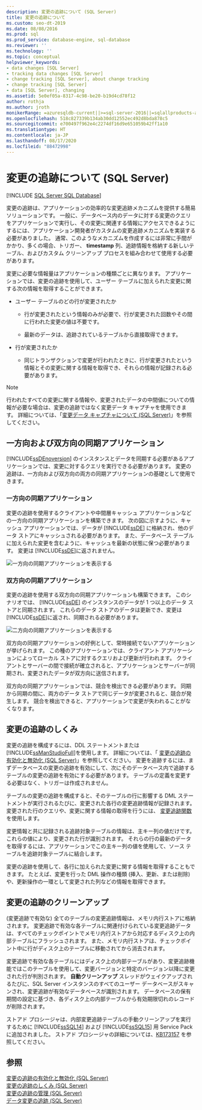 ```yaml
---
description: 変更の追跡について (SQL Server)
title: 変更の追跡について
ms.custom: seo-dt-2019
ms.date: 08/08/2016
ms.prod: sql
ms.prod_service: database-engine, sql-database
ms.reviewer: ''
ms.technology: ''
ms.topic: conceptual
helpviewer_keywords:
- data changes [SQL Server]
- tracking data changes [SQL Server]
- change tracking [SQL Server], about change tracking
- change tracking [SQL Server]
- data [SQL Server], changing
ms.assetid: 5e0ef05a-8317-4c98-be20-b19d4cd78f12
author: rothja
ms.author: jroth
monikerRange: =azuresqldb-current||>=sql-server-2016||=sqlallproducts-allversions||>=sql-server-linux-2017||=azuresqldb-mi-current
ms.openlocfilehash: 518c827339b134ab30dd12552ec492d8bda878c5
ms.sourcegitcommit: e700497f962e4c2274df16d9e651059b42ff1a10
ms.translationtype: HT
ms.contentlocale: ja-JP
ms.lasthandoff: 08/17/2020
ms.locfileid: "88472998"
---
```

# <a name="about-change-tracking-sql-server"></a>変更の追跡について (SQL Server)
[!INCLUDE [SQL Server SQL Database](../../includes/applies-to-version/sql-asdb.md)]

  変更の追跡は、アプリケーションの効率的な変更追跡メカニズムを提供する簡易ソリューションです。 一般に、データベース内のデータに対する変更のクエリをアプリケーションで実行し、その変更に関連する情報にアクセスできるようにするには、アプリケーション開発者がカスタムの変更追跡メカニズムを実装する必要がありました。 通常、このようなメカニズムを作成するには非常に手間がかかり、多くの場合、トリガー、 **timestamp** 列、追跡情報を格納する新しいテーブル、およびカスタム クリーンアップ プロセスを組み合わせて使用する必要があります。  
  
 変更に必要な情報量はアプリケーションの種類ごとに異なります。 アプリケーションでは、変更の追跡を使用して、ユーザー テーブルに加えられた変更に関する次の情報を取得することができます。  
  
-   ユーザー テーブルのどの行が変更されたか  
  
    -   行が変更されたという情報のみが必要で、行が変更された回数やその間に行われた変更の値は不要です。  
  
    -   最新のデータは、追跡されているテーブルから直接取得できます。  
  
-   行が変更されたか  
  
    -   同じトランザクションで変更が行われたときに、行が変更されたという情報とその変更に関する情報を取得でき、それらの情報が記録される必要があります。  
  
> [!NOTE]  
>  行われたすべての変更に関する情報や、変更されたデータの中間値についての情報が必要な場合は、変更の追跡ではなく変更データ キャプチャを使用できます。 詳細については、「[変更データ キャプチャについて &#40;SQL Server&#41;](../../relational-databases/track-changes/about-change-data-capture-sql-server.md)」を参照してください。  
  
## <a name="one-way-and-two-way-synchronization-applications"></a>一方向および双方向の同期アプリケーション  
 [!INCLUDE[ssDEnoversion](../../includes/ssdenoversion-md.md)] のインスタンスとデータを同期する必要があるアプリケーションでは、変更に対するクエリを実行できる必要があります。 変更の追跡は、一方向および双方向の両方の同期アプリケーションの基礎として使用できます。  
  
### <a name="one-way-synchronization-applications"></a>一方向の同期アプリケーション  
 変更の追跡を使用するクライアントや中間層キャッシュ アプリケーションなどの一方向の同期アプリケーションを構築できます。 次の図に示すように、キャッシュ アプリケーションでは、データが [!INCLUDE[ssDE](../../includes/ssde-md.md)] に格納され、他のデータ ストアにキャッシュされる必要があります。 また、データベース テーブルに加えられた変更を含むように、キャッシュを最新の状態に保つ必要があります。 変更は [!INCLUDE[ssDE](../../includes/ssde-md.md)]に返されません。  
  
 ![一方向の同期アプリケーションを表示する](../../relational-databases/track-changes/media/one-waysync.gif "一方向の同期アプリケーションを表示する")  
  
### <a name="two-way-synchronization-applications"></a>双方向の同期アプリケーション  
 変更の追跡を使用する双方向の同期アプリケーションも構築できます。 このシナリオでは、 [!INCLUDE[ssDE](../../includes/ssde-md.md)] のインスタンスのデータが 1 つ以上のデータ ストアと同期されます。 これらのデータ ストアのデータは更新でき、変更は [!INCLUDE[ssDE](../../includes/ssde-md.md)]に返され、同期される必要があります。  
  
 ![二方向の同期アプリケーションを表示する](../../relational-databases/track-changes/media/two-waysync.gif "二方向の同期アプリケーションを表示する")  
  
 双方向の同期アプリケーションの好例として、常時接続でないアプリケーションが挙げられます。 この種のアプリケーションでは、クライアント アプリケーションによってローカル ストアに対するクエリおよび更新が行われます。 クライアントとサーバーの間で接続が確立されると、アプリケーションとサーバーが同期され、変更されたデータが双方向に送信されます。  
  
 双方向の同期アプリケーションでは、競合を検出できる必要があります。 同期から同期の間に、両方のデータ ストアで同じデータが変更されると、競合が発生します。 競合を検出できると、アプリケーションで変更が失われることがなくなります。  
  
## <a name="how-change-tracking-works"></a>変更の追跡のしくみ  
 変更の追跡を構成するには、DDL ステートメントまたは [!INCLUDE[ssManStudioFull](../../includes/ssmanstudiofull-md.md)]を使用します。 詳細については、「 [変更の追跡の有効化と無効化 &#40;SQL Server&#41;](../../relational-databases/track-changes/enable-and-disable-change-tracking-sql-server.md)」を参照してください。 変更を追跡するには、まずデータベースの変更の追跡を有効にして、次にそのデータベース内で追跡するテーブルの変更の追跡を有効にする必要があります。 テーブルの定義を変更する必要はなく、トリガーは作成されません。  
  
 テーブルの変更の追跡を構成すると、そのテーブルの行に影響する DML ステートメントが実行されるたびに、変更された各行の変更追跡情報が記録されます。 変更された行のクエリや、変更に関する情報の取得を行うには、 [変更追跡関数](../../relational-databases/system-functions/change-tracking-functions-transact-sql.md)を使用します。  
  
 変更情報と共に記録される追跡対象テーブルの情報は、主キー列の値だけです。 これらの値により、変更された行が識別されます。 それらの行の最新のデータを取得するには、アプリケーションでこの主キー列の値を使用して、ソース テーブルを追跡対象テーブルに結合します。  
  
 変更の追跡を使用して、各行に加えられた変更に関する情報を取得することもできます。 たとえば、変更を行った DML 操作の種類 (挿入、更新、または削除) や、更新操作の一環として変更された列などの情報を取得できます。 
 
## <a name="change-tracking-cleanup"></a>変更の追跡のクリーンアップ
(変更追跡で有効な) 全てのテーブルの変更追跡情報は、メモリ内行ストアに格納されます。 変更追跡で有効な各テーブルに関連付けられている変更追跡データは、すべてのチェックポイントでメモリ内行ストアから対応するディスク上の内部テーブルにフラッシュされます。 また、メモリ内行ストアは、チェックポイント中に行がディスク上のテーブルに移動されてから消去されます。

変更追跡で有効な各テーブルにはディスク上の内部テーブルがあり、変更追跡機能ではこのテーブルを使用して、変更バージョンと特定のバージョン以降に変更された行が判別されます。 **自動クリーンアップ** スレッドがウェイクアップされるたびに、SQL Server インスタンスのすべてのユーザー データベースがスキャンされ、変更追跡が有効なデータベースが識別されます。 データベースの保有期間の設定に基づき、各ディスク上の内部テーブルから有効期限切れのレコードが削除されます。

ストアド プロシージャは、内部変更追跡テーブルの手動クリーンアップを実行するために [!INCLUDE[ssSQL14](../../includes/sssql14-md.md)] および [!INCLUDE[ssSQL15](../../includes/sssql15-md.md)] 用 Service Pack に追加されました。 ストアド プロシージャの詳細については、[KB173157](https://support.microsoft.com/help/3173157/adds-a-stored-procedure-for-the-manual-cleanup-of-the-change-tracking-side-table-in-sql-server-2014-sp2-or-2016-sp1) を参照してください。 
  
## <a name="see-also"></a>参照  
 [変更の追跡の有効化と無効化 &#40;SQL Server&#41;](../../relational-databases/track-changes/enable-and-disable-change-tracking-sql-server.md)   
 [変更の追跡のしくみ &#40;SQL Server&#41;](../../relational-databases/track-changes/work-with-change-tracking-sql-server.md)   
 [変更の追跡の管理 &#40;SQL Server&#41;](../../relational-databases/track-changes/manage-change-tracking-sql-server.md)   
 [データ変更の追跡 &#40;SQL Server&#41;](../../relational-databases/track-changes/track-data-changes-sql-server.md)  
  
  
